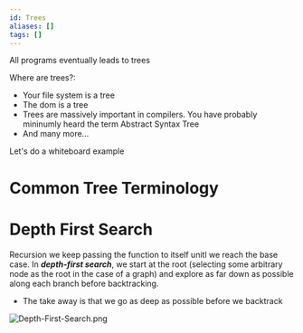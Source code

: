 ```yaml
---
id: Trees
aliases: []
tags: []
---
```


All programs eventually leads to trees

Where are trees?:
- Your file system is a tree
- The dom is a tree
- Trees are massively important in compilers. You have probably mininumly heard the term Abstract Syntax Tree
- And many more...

Let's do a whiteboard example

# Common Tree Terminology
# Depth First Search
Recursion we keep passing the function to itself unitl we reach the base case.
In ***depth-first search***, we start at the root (selecting some arbitrary node as the root in the case of a graph) and explore as far down as possible along each branch before backtracking.
- The take away is that we go as deep as possible before we backtrack

![Depth-First-Search.png](assets/imgs/Depth-First-Search.png)
